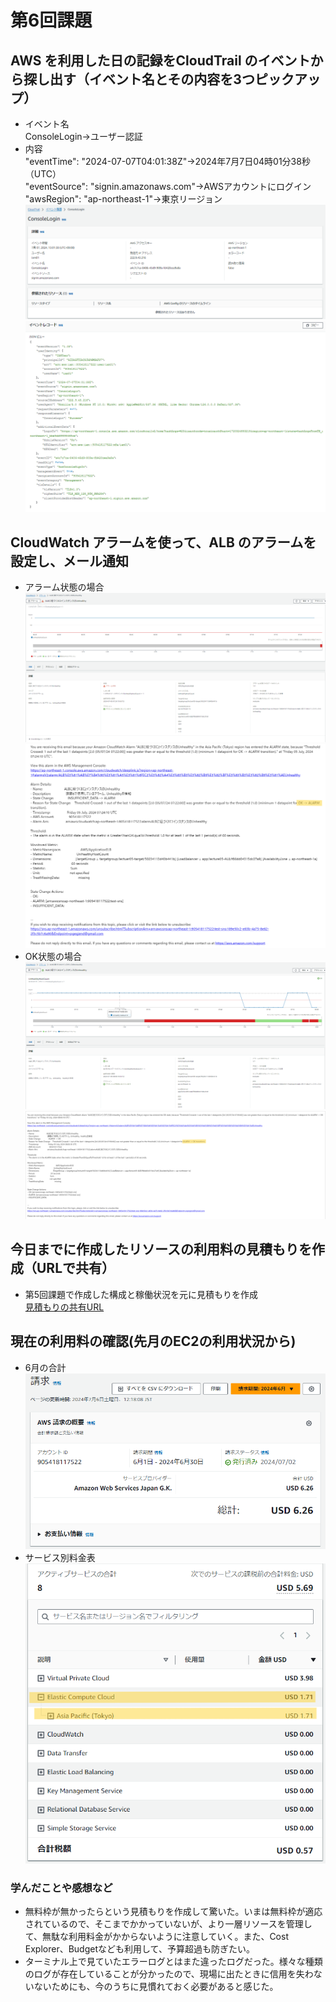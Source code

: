 # 第6回課題
## AWS を利用した日の記録をCloudTrail のイベントから探し出す（イベント名とその内容を3つピックアップ）
- イベント名  
ConsoleLogin→ユーザー認証  
- 内容  
"eventTime": "2024-07-07T04:01:38Z"→2024年7月7日04時01分38秒（UTC）  
"eventSource": "signin.amazonaws.com"→AWSアカウントにログイン  
"awsRegion": "ap-northeast-1"→東京リージョン  
![CloudTrail1](images/lecture06-1(1).png)
![CloudTrail2](images/lecture06-1(2).png)
## CloudWatch アラームを使って、ALB のアラームを設定し、メール通知
- アラーム状態の場合
![アラーム状態](images/lecture06-2(1).png)
![アラームの通知](images/lecture06-2(2).png)
- OK状態の場合
![OK状態](images/lecture06-3(1).png)
![アラーム解除通知](images/lecture06-3(2).png)
## 今日までに作成したリソースの利用料の見積もりを作成（URLで共有）
- 第5回課題で作成した構成と稼働状況を元に見積もりを作成  
[見積もりの共有URL](https://calculator.aws/#/estimate?id=369aca1d14d1b039da2d8314bc2f18d913a653a2)
## 現在の利用料の確認(先月のEC2の利用状況から)
- 6月の合計
![6月の合計](images/lecture06-4(1).png)
- サービス別料金表
![6月のサービス別](images/lecture06-4(2).png)
### 学んだことや感想など
- 無料枠が無かったらという見積もりを作成して驚いた。いまは無料枠が適応されているので、そこまでかかっていないが、より一層リソースを管理して、無駄な利用料金がかからないように注意していく。また、Cost Explorer、Budgetなども利用して、予算超過も防ぎたい。
- ターミナル上で見ていたエラーログとはまた違ったログだった。様々な種類のログが存在していることが分かったので、現場に出たときに信用を失わないないためにも、今のうちに見慣れておく必要があると感じた。